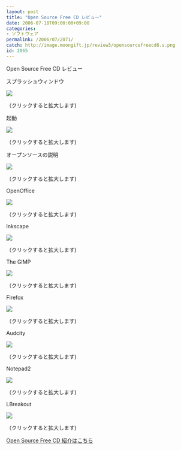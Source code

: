 ```yaml
---
layout: post
title: "Open Source Free CD レビュー"
date: 2006-07-18T09:00:00+09:00
categories:
- ソフトウェア
permalink: /2006/07/2071/
catch: http://image.moongift.jp/review3/opensourcefreecd6.s.png
id: 2065
---
```

Open Source Free CD レビュー  
<!--more-->

スプラッシュウィンドウ

  

[![](http://image.moongift.jp/review3/opensourcefreecd1.s.png)](http://image.moongift.jp/review3/opensourcefreecd1.png)  
  
（クリックすると拡大します)

  

起動

  

[![](http://image.moongift.jp/review3/opensourcefreecd2.s.png)](http://image.moongift.jp/review3/opensourcefreecd2.png)  
  
（クリックすると拡大します)

  

オープンソースの説明

  

[![](http://image.moongift.jp/review3/opensourcefreecd3.s.png)](http://image.moongift.jp/review3/opensourcefreecd3.png)  
  
（クリックすると拡大します)

  

OpenOffice

  

[![](http://image.moongift.jp/review3/opensourcefreecd4.s.png)](http://image.moongift.jp/review3/opensourcefreecd4.png)  
  
（クリックすると拡大します)

  

Inkscape

  

[![](http://image.moongift.jp/review3/opensourcefreecd5.s.png)](http://image.moongift.jp/review3/opensourcefreecd5.png)  
  
（クリックすると拡大します)

  

The GIMP

  

[![](http://image.moongift.jp/review3/opensourcefreecd6.s.png)](http://image.moongift.jp/review3/opensourcefreecd6.png)  
  
（クリックすると拡大します)

  

Firefox

  

[![](http://image.moongift.jp/review3/opensourcefreecd7.s.png)](http://image.moongift.jp/review3/opensourcefreecd7.png)  
  
（クリックすると拡大します)

  

Audcity

  

[![](http://image.moongift.jp/review3/opensourcefreecd8.s.png)](http://image.moongift.jp/review3/opensourcefreecd8.png)  
  
（クリックすると拡大します)

  

Notepad2

  

[![](http://image.moongift.jp/review3/opensourcefreecd9.s.png)](http://image.moongift.jp/review3/opensourcefreecd9.png)  
  
（クリックすると拡大します)

  

LBreakout

  

[![](http://image.moongift.jp/review3/opensourcefreecd10.s.png)](http://image.moongift.jp/review3/opensourcefreecd10.png)  
  
（クリックすると拡大します)

  

[Open Source Free CD 紹介はこちら](http://oss.moongift.jp/intro/i-2070.html)

